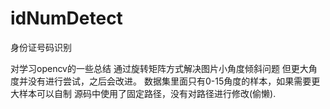 # idNumDetect
身份证号码识别

对学习opencv的一些总结
通过旋转矩阵方式解决图片小角度倾斜问题
但更大角度并没有进行尝试，之后会改进。
数据集里面只有0-15角度的样本，如果需要更大样本可以自制
源码中使用了固定路径，没有对路径进行修改(偷懒).
